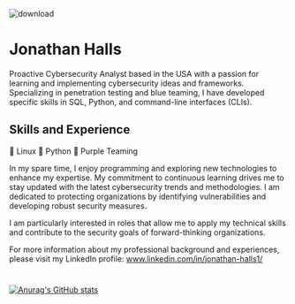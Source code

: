 ![download](https://github.com/user-attachments/assets/b2a88256-471c-48b1-aa39-847510f782f7)

# Jonathan Halls

Proactive Cybersecurity Analyst based in the USA with a passion for learning and implementing cybersecurity ideas and frameworks. Specializing in penetration testing and blue teaming, I have developed specific skills in SQL, Python, and command-line interfaces (CLIs).

## Skills and Experience
🐧 Linux
🐍 Python
🎩 Purple Teaming

In my spare time, I enjoy programming and exploring new technologies to enhance my expertise. My commitment to continuous learning drives me to stay updated with the latest cybersecurity trends and methodologies. I am dedicated to protecting organizations by identifying vulnerabilities and developing robust security measures.

I am particularly interested in roles that allow me to apply my technical skills and contribute to the security goals of forward-thinking organizations.

For more information about my professional background and experiences, please visit my LinkedIn profile: www.linkedin.com/in/jonathan-halls1/

#

[![Anurag's GitHub stats](https://github-readme-stats.vercel.app/api?username=JonathanHalls)](https://github.com/anuraghazra/github-readme-stats)

